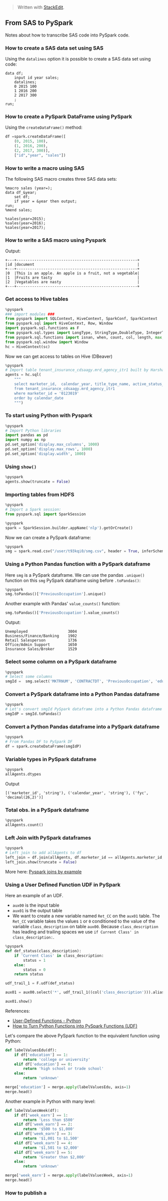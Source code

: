 > Written with [StackEdit](https://stackedit.io/).
## From SAS to PySpark
Notes about how to transcribe SAS code into PySpark code.

### How to create a SAS data set using SAS
Using the `datalines` option it is possible to create a SAS data set using code:
```sas
data df;
    input id year sales;
    datalines;
    0 2015 100
    1 2016 200
    2 2017 300 
    ;
run;
```
### How to create a PySpark DataFrame using PySpark
Using the `createDataFrame()` method:
```python
df =spark.createDataFrame([
    (0, 2015, 100),
    (1, 2016, 200),
    (2, 2017, 300)],
    ["id","year", "sales"])
```
### How to write a macro using SAS
The following SAS macro creates three SAS data sets:
```sas
%macro sales (year=);
data df_&year;
	set df;
	if year = &year then output;
run;
%mend sales;

%sales(year=2015);
%sales(year=2016);
%sales(year=2017);
```
### How to write a SAS macro using Pyspark





Output:
```
+---+------------------------------------------------------+
|id |document                                              |
+---+------------------------------------------------------+
|0  |This is an apple. An apple is a fruit, not a vegetable|
|1  |Fruits are tasty                                      |
|2  |Vegatables are nasty                                  |
+---+------------------------------------------------------+
```

### Get access to Hive tables

```python
%pyspark
### import modules ###
from pyspark import SQLContext, HiveContext, SparkConf, SparkContext
from pyspark.sql import HiveContext, Row, Window
import pyspark.sql.functions as F
from pyspark.sql.types import LongType, StringType,DoubleType, IntegerType
from pyspark.sql.functions import isnan, when, count, col, length, max, levenshtein, datediff, to_date, lit, year, rank, month
from pyspark.sql.window import Window
hc = HiveContext(sc)
```
Now we can get access to tables on Hive (DBeaver)

```python
%pyspark
# Import table tenant_insurance_cdsaagy.mrd_agency_itr1 built by Harsha for Agency.
agents = hc.sql(
    """
    select marketer_id,  calendar_year, title_type_name, active_status_src, class_description 
	from tenant_insurance_cdsaagy.mrd_agency_itr1
	where marketer_id = '0123019'
	order by calendar_date
	""")
```
### To start using Python with Pyspark

```python
%pyspark
# Import Python libraries
import pandas as pd
import numpy as np
pd.set_option('display.max_columns', 1000)
pd.set_option('display.max_rows', 1000)
pd.set_option('display.width', 1000)
```
### Using `show()`

```python
%pyspark
agents.show(truncate = False)
```
### Importing tables from HDFS
```python
%pyspark
# Import a Spark session:
from pyspark.sql import SparkSession
```
```python
%pyspark
spark = SparkSession.builder.appName('nlp').getOrCreate()
```
Now we can create a PySpark dataframe:

```python
%pyspark
smg = spark.read.csv("/user/t93kqi0/smg.csv", header = True, inferSchema = True)
```

### Using a Python Pandas function with a PySpark dataframe

Here `smg` is a PySpark dataframe. We can use the pandas `.unique()` function on this `smg` PySpark dataframe using before `.toPandas()`:

```python
%pyspark
smg.toPandas()['PreviousOccupation'].unique()
```
Another example with Pandas' `value_counts()` function:

```python
smg.toPandas()['PreviousOccupation'].value_counts()
```
Output:

```
Unemployed 				 	3004 
Business/Finance/Banking 	1902 
Retail Salesperson 			1736 
Office/Admin Support 		1650 
Insurance Sales/Broker 		1529 
```

### Select some column on a PySpark dataframe

```python
%pyspark
# Select some columns
smgId =  smg.select('MKTRNUM', 'CONTRACTDT', 'PreviousOccupation', 'education', 'graduate', 'week_earn')
```
### Convert a PySpark dataframe into a Python Pandas dataframe
```python
%pyspark
# Let's convert smgId PySpark dataframe into a Python Pandas dataframe
smgIdP = smgId.toPandas() 
```
### Convert a Python Pandas dataframe into a PySpark dataframe
```python
%pyspark
# From Pandas DF to PySpark DF
df = spark.createDataFrame(smgIdP)
```
### Variable types in PySpark dataframe
```python
%pyspark
allAgents.dtypes
```
Output
```
[('marketer_id', 'string'), ('calendar_year', 'string'), ('fyc', 'decimal(26,2)')]
```
### Total obs. in a PySpark dataframe
```python
%pyspark
allAgents.count()
```
### Left Join with PySpark dataframes
```python
%pyspark
# Left join to add allAgents to df
left_join = df.join(allAgents, df.marketer_id == allAgents.marketer_id,how='left') # Could also use 'left_outer'
left_join.show(truncate = False)
```
More here: [Pyspark joins by example](http://www.learnbymarketing.com/1100/pyspark-joins-by-example/)
### Using a User Defined Function UDF in PySpark
Here an example of an UDF. 
- `aux00` is the input table
- `aux01` is the output table
- We want to create a new variable named `Ret_CC` on the `aux01` table. The `Ret_CC` variable takes the values `1` or `0` conditioned to the value of the variable `class_description` on table `aux00`. Because `class_description` has leading and trailing spaces we use `if Current Class' in class_description:`.  
```python
%pyspark
def def_status(class_description):
    if 'Current Class' in class_description:
        status = 1
    else:
        status = 0
    return status

udf_trail_1 = F.udf(def_status)

aux01 = aux00.select('*', udf_trail_1((col('class_description'))).alias('Ret_CC'))

aux01.show()
```
References:

- [User-Defined Functions - Python](https://docs.databricks.com/spark/latest/spark-sql/udf-python.html)
- [How to Turn Python Functions into PySpark Functions (UDF)](https://changhsinlee.com/pyspark-udf/)

Let's compare the above PySpark function to the equivalent function using Python:

```python
def labelValuesEdu(df):
    if df['education'] == 1:
        return 'college or university'
    elif df['education'] == 0:
        return 'high school or trade school'
    else:
        return 'unknown'

merge['education'] = merge.apply(labelValuesEdu, axis=1)
merge.head()
```
Another example in Python with many level:
```python
def labelValuesWeek(df):
    if df['week_earn'] == 1:
        return 'Less than $500'
    elif df['week_earn'] == 2:
        return '$500 to $1,000'
    elif df['week_earn'] == 3:
        return '$1,001 to $1,500'
    elif df['week_earn'] == 4:
        return '$1,501 to $2,000' 
    elif df['week_earn'] == 5:
        return 'Greater than $2,000'         
    else:
        return 'unknown'

merge['week_earn'] = merge.apply(labelValuesWeek, axis=1)
merge.head()
```

### How to publish a 

<!--stackedit_data:
eyJoaXN0b3J5IjpbNzk1OTc2MzMsMTE3OTc0OTY3MywtODM0NT
g3MjIzLC01ODc5NTY5MzksLTk0MDM5OTIwMl19
-->